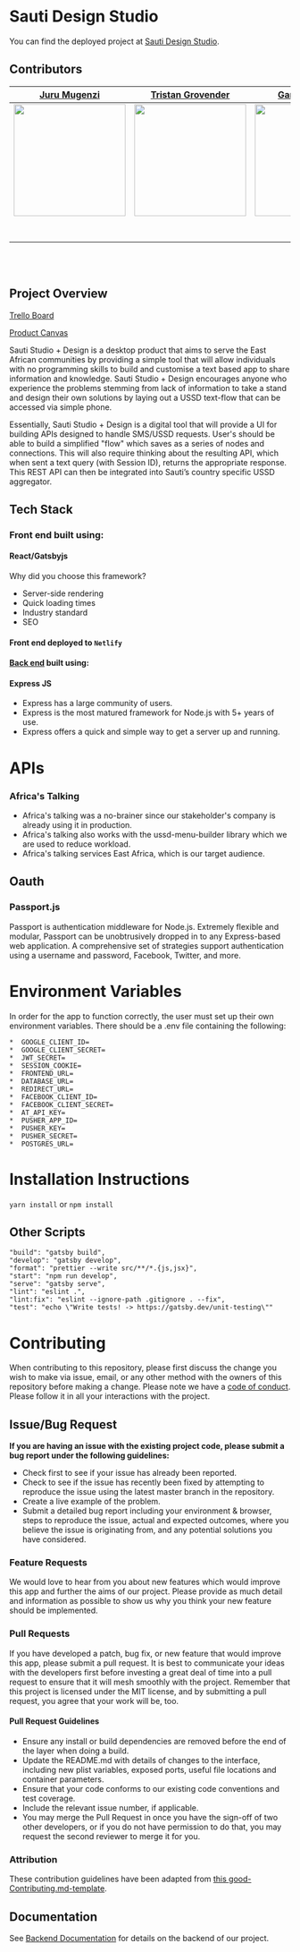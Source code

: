 # Sauti Design Studio

You can find the deployed project at [Sauti Design Studio](https://sautistudio.netlify.com/).

## Contributors

|                                       [Juru Mugenzi](https://github.com/jurusteve)                                        |                                       [Tristan Grovender](https://github.com/tristangrovender)                                        |                                       [Garrett Weems](https://github.com/glweems)                                        |                                       [Tohm Lev](https://github.com/tohmlev)                                        |                                       [Alan Perez](https://github.com/alanperez)                                        |
| :-----------------------------------------------------------------------------------------------------------: | :-----------------------------------------------------------------------------------------------------------: | :-----------------------------------------------------------------------------------------------------------: | :-----------------------------------------------------------------------------------------------------------: | :-----------------------------------------------------------------------------------------------------------: |
|                      [<img src="https://avatars1.githubusercontent.com/u/19935372?s=460&v=4" width = "200" />](https://github.com/)                       |                      [<img src="https://avatars0.githubusercontent.com/u/46428421?s=460&v=4" width = "200" />](https://github.com/)                       |                      [<img src="https://avatars1.githubusercontent.com/u/32476858?s=460&v=4" width = "200" />](https://github.com/)                       |                      [<img src="https://avatars1.githubusercontent.com/u/49999093?s=460&v=4" width = "200" />](https://github.com/)                       |                      [<img src="https://avatars3.githubusercontent.com/u/34550186?s=460&v=4" width = "200" />](https://github.com/)                       |
|                 [<img src="https://github.com/favicon.ico" width="15"> ](https://github.com/jurusteve)                 |            [<img src="https://github.com/favicon.ico" width="15"> ](https://github.com/tristangrovender)             |           [<img src="https://github.com/favicon.ico" width="15"> ](https://github.com/glweems)            |          [<img src="https://github.com/favicon.ico" width="15"> ](https://github.com/tohmlev)           |            [<img src="https://github.com/favicon.ico" width="15"> ](https://github.com/alanperez)             |
| [ <img src="https://static.licdn.com/sc/h/al2o9zrvru7aqj8e1x2rzsrca" width="15"> ](https://www.linkedin.com/in/jurustevemugenzi/) | [ <img src="https://static.licdn.com/sc/h/al2o9zrvru7aqj8e1x2rzsrca" width="15"> ](https://www.linkedin.com/in/tristan-grovender-440a54173/) | [ <img src="https://static.licdn.com/sc/h/al2o9zrvru7aqj8e1x2rzsrca" width="15"> ](https://www.linkedin.com/in/garrett-weems-ab2106164) | [ <img src="https://static.licdn.com/sc/h/al2o9zrvru7aqj8e1x2rzsrca" width="15"> ](https://www.linkedin.com/in/tohm-lev-18666a67/) | [ <img src="https://static.licdn.com/sc/h/al2o9zrvru7aqj8e1x2rzsrca" width="15"> ](https://www.linkedin.com/in/alan-perez-25a198185/) |

<br>
<br>


## Project Overview

[Trello Board](https://trello.com/b/Kt9QUwpw/labs13-sauti-studio)

[Product Canvas](https://projects.invisionapp.com/share/YAS77O8SMTK#/screens)

Sauti Studio + Design is a desktop product that aims to serve the East African communities by providing a simple tool that will allow individuals with no programming skills to build and customise a text based app to share information and knowledge. Sauti Studio + Design encourages anyone who experience the problems stemming from lack of information to take a stand and design their own solutions by laying out a USSD text-flow that can be accessed via simple phone.

Essentially, Sauti Studio + Design is a digital tool that will provide a  UI for building APIs designed to handle SMS/USSD requests.  User's should be able to build a simplified "flow" which saves as a series of nodes and connections.  This will also require thinking about the resulting API, which when sent a text query (with Session ID), returns the appropriate response. This REST API can then be integrated into Sauti’s country specific USSD aggregator.

## Tech Stack

### Front end built using:

#### React/Gatsbyjs

Why did you choose this framework?

- Server-side rendering
- Quick loading times
- Industry standard
- SEO

#### Front end deployed to `Netlify`

#### [Back end](https://github.com/labs13-sauti-studio/labs13-sauti-studio-BE) built using:

#### Express JS

- Express has a large community of users.
- Express is the most matured framework for Node.js with 5+ years of use.
- Express offers a quick and simple way to get a server up and running.

# APIs

### Africa's Talking
- Africa's talking was a no-brainer since our stakeholder's company is already using it in production.
- Africa's talking also works with the  ussd-menu-builder library which we are used to reduce workload.
- Africa's talking services East Africa, which is our target audience.

## Oauth

### Passport.js

Passport is authentication middleware for Node.js. Extremely flexible and modular, Passport can be unobtrusively dropped in to any Express-based web application. A comprehensive set of strategies support authentication using a username and password, Facebook, Twitter, and more.

# Environment Variables

In order for the app to function correctly, the user must set up their own environment variables. There should be a .env file containing the following:

    *  GOOGLE_CLIENT_ID=
    *  GOOGLE_CLIENT_SECRET=
    *  JWT_SECRET=
    *  SESSION_COOKIE=
    *  FRONTEND_URL=
    *  DATABASE_URL=
    *  REDIRECT_URL=
    *  FACEBOOK_CLIENT_ID=
    *  FACEBOOK_CLIENT_SECRET=
    *  AT_API_KEY=
    *  PUSHER_APP_ID=
    *  PUSHER_KEY=
    *  PUSHER_SECRET=
    *  POSTGRES_URL=

# Installation Instructions

`yarn install`
or
`npm install`

## Other Scripts

    "build": "gatsby build",
    "develop": "gatsby develop",
    "format": "prettier --write src/**/*.{js,jsx}",
    "start": "npm run develop",
    "serve": "gatsby serve",
    "lint": "eslint .",
    "lint:fix": "eslint --ignore-path .gitignore . --fix",
    "test": "echo \"Write tests! -> https://gatsby.dev/unit-testing\""

# Contributing

When contributing to this repository, please first discuss the change you wish to make via issue, email, or any other method with the owners of this repository before making a change.
Please note we have a [code of conduct](./CODE_OF_CONDUCT.md). Please follow it in all your interactions with the project.

## Issue/Bug Request

**If you are having an issue with the existing project code, please submit a bug report under the following guidelines:**

- Check first to see if your issue has already been reported.
- Check to see if the issue has recently been fixed by attempting to reproduce the issue using the latest master branch in the repository.
- Create a live example of the problem.
- Submit a detailed bug report including your environment & browser, steps to reproduce the issue, actual and expected outcomes, where you believe the issue is originating from, and any potential solutions you have considered.

### Feature Requests

We would love to hear from you about new features which would improve this app and further the aims of our project. Please provide as much detail and information as possible to show us why you think your new feature should be implemented.

### Pull Requests

If you have developed a patch, bug fix, or new feature that would improve this app, please submit a pull request. It is best to communicate your ideas with the developers first before investing a great deal of time into a pull request to ensure that it will mesh smoothly with the project.
Remember that this project is licensed under the MIT license, and by submitting a pull request, you agree that your work will be, too.

#### Pull Request Guidelines

- Ensure any install or build dependencies are removed before the end of the layer when doing a build.
- Update the README.md with details of changes to the interface, including new plist variables, exposed ports, useful file locations and container parameters.
- Ensure that your code conforms to our existing code conventions and test coverage.
- Include the relevant issue number, if applicable.
- You may merge the Pull Request in once you have the sign-off of two other developers, or if you do not have permission to do that, you may request the second reviewer to merge it for you.

### Attribution

These contribution guidelines have been adapted from [this good-Contributing.md-template](https://gist.github.com/PurpleBooth/b24679402957c63ec426).

## Documentation

See [Backend Documentation](https://github.com/labs13-sauti-studio/labs13-sauti-studio-BE/blob/master/README.md) for details on the backend of our project.

```

```
